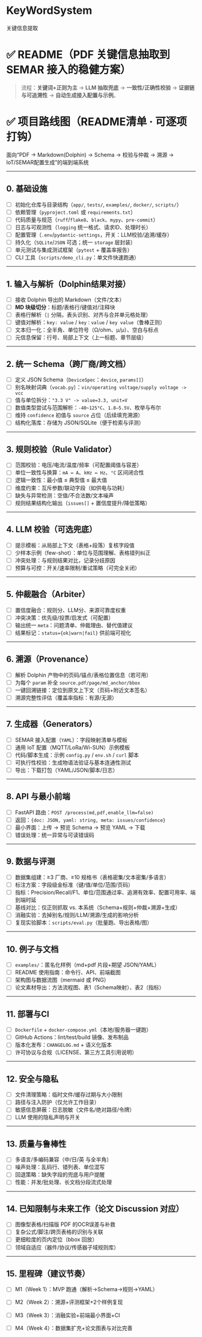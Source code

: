 # KeyWordSystem
关键信息提取
# ✅ README（PDF 关键信息抽取到 SEMAR 接入的稳健方案）

> 流程：**关键词+正则为主** → **LLM 抽取兜底** → **一致性/正确性校验** → **证据链与可追溯性** → **自动生成接入配置与示例**。

# ✅ 项目路线图（README清单 · 可逐项打钩）
面向“PDF → Markdown(Dolphin) → Schema → 校验与仲裁 → 溯源 → IoT/SEMAR配置生成”的端到端系统

---

## 0. 基础设施
- [ ] 初始化仓库与目录结构（`app/`, `tests/`, `examples/`, `docker/`, `scripts/`）
- [ ] 依赖管理（`pyproject.toml` 或 `requirements.txt`）
- [ ] 代码质量与规范（`ruff`/`flake8`、`black`、`mypy`、`pre-commit`）
- [ ] 日志与可观测性（`logging` 统一格式、请求ID、处理时长）
- [ ] 配置管理（`.env`/`pydantic-settings`，开关：LLM校验/追溯/缓存）
- [ ] 持久化（`SQLite`/`JSON` 可选；统一 `storage` 层封装）
- [ ] 单元测试与集成测试框架（`pytest` + 覆盖率报告）
- [ ] CLI 工具（`scripts/demo_cli.py`：单文件快速跑通）

---

## 1. 输入与解析（Dolphin结果对接）
- [ ] 接收 Dolphin 导出的 Markdown（文件/文本）
- [ ] **MD 块级切分**：标题/表格行/键值对/注释块
- [ ] 表格行解析（`|` 分隔，表头识别、对齐与合并单元格处理）
- [ ] 键值对解析：`key: value` / `key：value` / `key value`（鲁棒正则）
- [ ] 文本归一化：全半角、单位符号（Ω/ohm、μ/µ）、空白与标点
- [ ] 元信息保留：行号、局部上下文（上一标题、章节层级）

---

## 2. 统一 Schema（跨厂商/跨文档）
- [ ] 定义 JSON Schema（`DeviceSpec`：`device`, `params[]`）
- [ ] 别名映射词典（`vocab.py`）：`vin/operating voltage/supply voltage -> vcc`
- [ ] 值与单位拆分：`"3.3 V" -> value=3.3, unit=V`
- [ ] 数值类型尝试与范围解析：`-40~125°C`、`1.8–5.5V`、枚举与布尔
- [ ] 维持 `confidence` 初值与 `source` 占位（后续填充溯源）
- [ ] 结构化落库：存储为 JSON/SQLite（便于检索与评测）

---

## 3. 规则校验（Rule Validator）
- [ ] 范围校验：电压/电流/温度/频率（可配置阈值与容差）
- [ ] 单位一致性与换算：`mA ↔ A`、`kHz ↔ Hz`、`°C` 区间闭合性
- [ ] 逻辑一致性：最小值 ≤ 典型值 ≤ 最大值
- [ ] 维度约束：互斥参数/联动字段（如供电与功耗）
- [ ] 缺失与异常检测：空值/不合法数/文本噪声
- [ ] 规则结果结构化输出（`issues[]` + 置信度提升/降低策略）

---

## 4. LLM 校验（可选兜底）
- [ ] 提示模板：从局部上下文（表格+段落）复核字段值
- [ ] 少样本示例（few-shot）：单位与范围理解、表格错列纠正
- [ ] 冲突处理：与规则结果对比，记录分歧原因
- [ ] 预算与可控：开关/速率限制/重试策略（可完全关闭）

---

## 5. 仲裁融合（Arbiter）
- [ ] 置信度融合：规则分、LLM分、来源可靠度权重
- [ ] 冲突决策：优先级/投票/启发式（可配置）
- [ ] 输出统一 `meta`：问题清单、仲裁理由、替代值建议
- [ ] 结果标记：`status={ok|warn|fail}` 供前端可视化

---

## 6. 溯源（Provenance）
- [ ] 解析 Dolphin 产物中的页码/锚点/表格位置信息（若可用）
- [ ] 为每个 `param` 补全 `source.pdf/page/md_anchor/bbox`
- [ ] 一键回溯链接：定位到原文上下文（页码+附近文本签名）
- [ ] 溯源完整性评估（覆盖率指标：有源/无源）

---

## 7. 生成器（Generators）
- [ ] SEMAR 接入配置（`YAML`）：字段映射清单与模板
- [ ] 通用 IoT 配置（MQTT/LoRa/Wi-SUN）示例模板
- [ ] 代码/脚本生成：示例 `config.py` / `env.sh` / `curl` 脚本
- [ ] 可执行性校验：生成物语法验证与基本连通性测试
- [ ] 导出：下载打包（YAML/JSON/脚本/日志）

---

## 8. API 与最小前端
- [ ] FastAPI 路由：`POST /process(md,pdf,enable_llm=false)`
- [ ] 返回：`{doc: JSON, yaml: string, meta: issues/confidence}`
- [ ] 最小界面：上传 → 预览 Schema → 预览 YAML → 下载
- [ ] 错误处理：统一异常与可读错误码

---

## 9. 数据与评测
- [ ] 数据集组建：≥3 厂商、≥10 规格书（表格密集/文本密集/多语言）
- [ ] 标注方案：字段级金标准（键/值/单位/范围/页码）
- [ ] 指标：Precision/Recall/F1、单位/范围通过率、追溯有效率、配置可用率、端到端时延
- [ ] 基线对比：仅正则抓取 vs. 本系统（Schema+规则+仲裁+溯源+生成）
- [ ] 消融实验：去掉别名/规则/LLM/溯源/生成的影响分析
- [ ] 复现实验脚本：`scripts/eval.py`（批量跑、导出表格/图）

---

## 10. 例子与文档
- [ ] `examples/`：匿名化样例（md+pdf 片段+期望 JSON/YAML）
- [ ] README 使用指南：命令行、API、前端截图
- [ ] 架构图与数据流图（mermaid 或 PNG）
- [ ] 论文素材导出：方法流程图、表1（Schema映射）、表2（指标）

---

## 11. 部署与CI
- [ ] `Dockerfile` + `docker-compose.yml`（本地/服务器一键跑）
- [ ] GitHub Actions：lint/test/build 镜像、发布制品
- [ ] 版本化发布：`CHANGELOG.md` + 语义化版本
- [ ] 许可协议与合规（LICENSE、第三方工具引用说明）

---

## 12. 安全与隐私
- [ ] 文件清理策略：临时文件/缓存过期与大小限制
- [ ] 路径与注入防护（仅允许工作目录）
- [ ] 敏感信息屏蔽：日志脱敏（文件名/绝对路径/令牌）
- [ ] LLM 使用的隐私声明与开关

---

## 13. 质量与鲁棒性
- [ ] 多语言/多编码兼容（中/日/英 与全半角）
- [ ] 噪声处理：乱码行、错列表、单位混写
- [ ] 回退策略：缺失字段的兜底与用户提醒
- [ ] 性能：并发/批处理、长文档分段流式处理

---

## 14. 已知限制与未来工作（论文 Discussion 对应）
- [ ] 图像型表格/扫描版 PDF 的OCR误差与补救
- [ ] 复杂公式/脚注/跨页表格的识别与关联
- [ ] 更细粒度的页内定位（bbox 回放）
- [ ] 领域自适应（器件/协议/传感器子域规则库）

---

## 15. 里程碑（建议节奏）
- [ ] M1（Week 1）：MVP 跑通（解析→Schema→规则→YAML）
- [ ] M2（Week 2）：溯源+评测框架+2个样例复现
- [ ] M3（Week 3）：消融实验+前端最小界面+CI
- [ ] M4（Week 4）：数据集扩充+论文图表与对比完善

